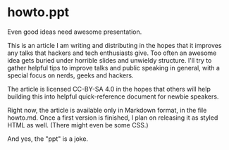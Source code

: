 howto.ppt
=========

Even good ideas need awesome presentation.

This is an article I am writing and distributing in the hopes that it improves any talks that hackers and tech enthusiasts give. Too often an awesome idea gets buried under horrible slides and unwieldy structure. I'll try to gather helpful tips to improve talks and public speaking in general, with a special focus on nerds, geeks and hackers.

The article is licensed CC-BY-SA 4.0 in the hopes that others will help building this into helpful quick-reference document for newbie speakers.

Right now, the article is available only in Markdown format, in the file howto.md. Once a first version is finished, I plan on releasing it as styled HTML as well. (There might even be some CSS.)

And yes, the "ppt" is a joke.